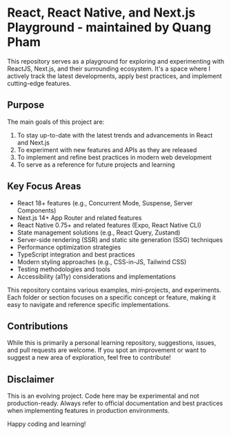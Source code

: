 # React, React Native, and Next.js Playground - maintained by Quang Pham

This repository serves as a playground for exploring and experimenting with ReactJS, Next.js, and their surrounding ecosystem. It's a space where I actively track the latest developments, apply best practices, and implement cutting-edge features.

## Purpose

The main goals of this project are:

1. To stay up-to-date with the latest trends and advancements in React and Next.js
2. To experiment with new features and APIs as they are released
3. To implement and refine best practices in modern web development
4. To serve as a reference for future projects and learning

## Key Focus Areas

- React 18+ features (e.g., Concurrent Mode, Suspense, Server Components)
- Next.js 14+ App Router and related features
- React Native 0.75+ and related features (Expo, React Native CLI)
- State management solutions (e.g., React Query, Zustand)
- Server-side rendering (SSR) and static site generation (SSG) techniques
- Performance optimization strategies
- TypeScript integration and best practices
- Modern styling approaches (e.g., CSS-in-JS, Tailwind CSS)
- Testing methodologies and tools
- Accessibility (a11y) considerations and implementations

This repository contains various examples, mini-projects, and experiments. Each folder or section focuses on a specific concept or feature, making it easy to navigate and reference specific implementations.

## Contributions

While this is primarily a personal learning repository, suggestions, issues, and pull requests are welcome. If you spot an improvement or want to suggest a new area of exploration, feel free to contribute!

## Disclaimer

This is an evolving project. Code here may be experimental and not production-ready. Always refer to official documentation and best practices when implementing features in production environments.

Happy coding and learning!
